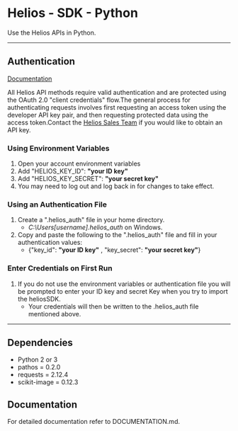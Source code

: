 # Helios - SDK - Python

Use the Helios APIs in Python.

------------------

## Authentication

[Documentation](https://helios.earth/developers/api/session/)

All Helios API methods require valid authentication and are protected using the OAuth 2.0 "client credentials" flow.The general process for authenticating requests involves first requesting an access token using the developer API key pair, and then requesting protected data using the access token.Contact the [Helios Sales Team](mailto:heliossales@harris.com) if you would like to obtain an API key.

### Using Environment Variables
1. Open your account environment variables
2. Add "HELIOS\_KEY\_ID": __"your ID key"__
3. Add "HELIOS\_KEY\_SECRET": __"your secret key"__
4. You may need to log out and log back in for changes to take effect.

### Using an Authentication File
1. Create a ".helios_auth" file in your home directory.
    * *C:\Users\[username]\.helios_auth* on Windows.
2. Copy and paste the following to the ".helios_auth" file and fill in your authentication values:
    * {"key\_id": __"your ID key"__ , "key\_secret": __"your secret key"__}

### Enter Credentials on First Run
1. If you do not use the environment variables or authentication file you will be prompted to enter your ID key and secret Key when you try	to import the heliosSDK.
    * Your credentials will then be written to the .helios_auth file mentioned above.

------------------
  
## Dependencies
* Python 2 or 3
* pathos = 0.2.0
* requests = 2.12.4
* scikit-image = 0.12.3

## Documentation
For detailed documentation refer to DOCUMENTATION.md.
